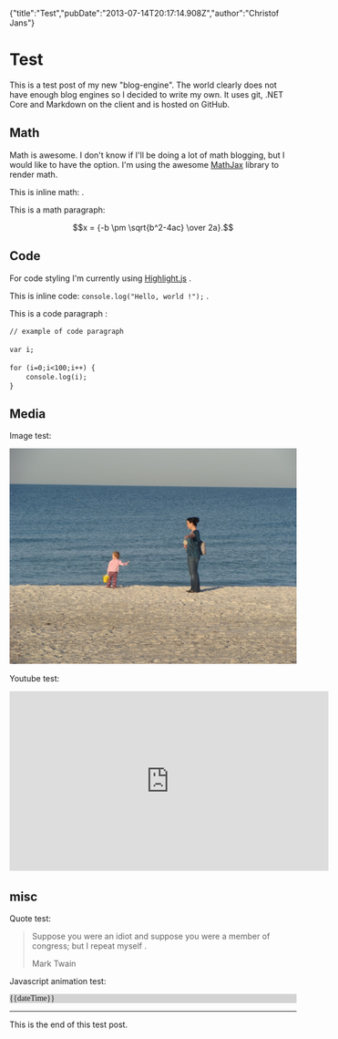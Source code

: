 {"title":"Test","pubDate":"2013-07-14T20:17:14.908Z","author":"Christof Jans"}

# Test

This is a test post of my new "blog-engine". The world clearly does not have enough blog engines so I decided to write my own. It uses git, .NET Core and Markdown on the client and is hosted on GitHub.

## Math

Math is awesome. I don't know if I'll be doing a lot of math blogging, but I would like to have the option. I'm using the awesome [MathJax](http://www.mathjax.org) library to render math.

This is inline math: $%ax^2 + bx + c = 0%$ .  

This is a math paragraph:  

$$x = {-b \pm \sqrt{b^2-4ac} \over 2a}.$$

## Code 

For code styling I'm currently using [Highlight.js](http://softwaremaniacs.org/soft/highlight/en/) .

This is inline code: `console.log("Hello, world !");` .  

This is a code paragraph :

    
    // example of code paragraph
    
    var i;

    for (i=0;i<100;i++) {
        console.log(i);
    }
    

## Media

Image test:

<img src="beach.jpg" />

Youtube test:

<iframe width="560" height="315" src="http://www.youtube.com/embed/JrQ0qMRZ_1Q" frameborder="0" allowfullscreen></iframe>  

## misc

Quote test:

> Suppose you were an idiot and
> suppose you were a member of congress;
> but I repeat myself .
>
> Mark Twain

Javascript animation test:

<div data-ng-controller='postCtrl' style="font-family:monospaced;background-color:lightgray">{{dateTime}}</div>

------

This is the end of this test post.  

<script type="text/javascript">
    var app = angular.module('postapp', []);

    app.controller('postCtrl', function ($scope, $timeout) {
        var updateDate = function () {
            $scope.dateTime = (new Date()).toString();
            $timeout(updateDate, 300);
        };
        updateDate();
    });
</script>